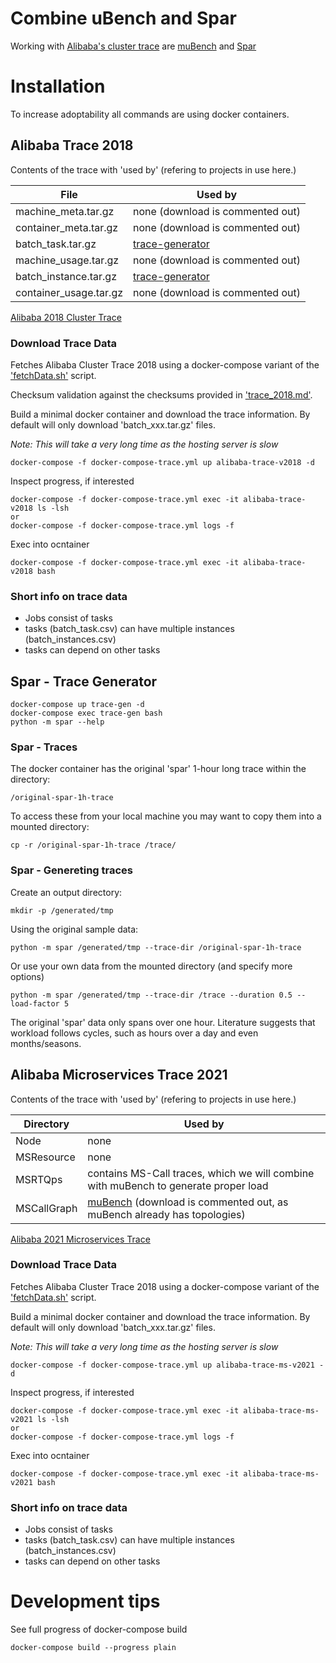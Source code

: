 # Combine uBench and Spar

Working with [Alibaba's cluster trace](https://github.com/alibaba/clusterdata/tree/7358bbaf40778d4bd0464a64a430812088b7b74e)
are [muBench](https://github.com/H3rby7/muBench)
and [Spar](https://github.com/H3rby7/trace-generator)

# Installation

To increase adoptability all commands are using docker containers.

## Alibaba Trace 2018

Contents of the trace with 'used by' (refering to projects in use here.)

File | Used by
--- | ---
machine_meta.tar.gz     | none (download is commented out)
container_meta.tar.gz   | none (download is commented out)
batch_task.tar.gz       | [trace-generator](./trace-generator/)
machine_usage.tar.gz    | none (download is commented out)
batch_instance.tar.gz   | [trace-generator](./trace-generator/)
container_usage.tar.gz  | none (download is commented out)

[Alibaba 2018 Cluster Trace](https://github.com/alibaba/clusterdata/blob/7358bbaf40778d4bd0464a64a430812088b7b74e/cluster-trace-v2018/trace_2018.md)

### Download Trace Data

Fetches Alibaba Cluster Trace 2018 using a docker-compose variant of the
['fetchData.sh'](https://github.com/alibaba/clusterdata/blob/7358bbaf40778d4bd0464a64a430812088b7b74e/cluster-trace-v2018/fetchData.sh)
script.

Checksum validation against the checksums provided in 
['trace_2018.md'](https://github.com/alibaba/clusterdata/blob/7358bbaf40778d4bd0464a64a430812088b7b74e/cluster-trace-v2018/trace_2018.md).

Build a minimal docker container and download the trace information.
By default will only download 'batch_xxx.tar.gz' files.

*Note: This will take a very long time as the hosting server is slow*

    docker-compose -f docker-compose-trace.yml up alibaba-trace-v2018 -d

Inspect progress, if interested

    docker-compose -f docker-compose-trace.yml exec -it alibaba-trace-v2018 ls -lsh
    or
    docker-compose -f docker-compose-trace.yml logs -f

Exec into ocntainer

    docker-compose -f docker-compose-trace.yml exec -it alibaba-trace-v2018 bash

### Short info on trace data

* Jobs consist of tasks
* tasks (batch_task.csv) can have multiple instances (batch_instances.csv)
* tasks can depend on other tasks

## Spar - Trace Generator

    docker-compose up trace-gen -d
    docker-compose exec trace-gen bash
    python -m spar --help

### Spar - Traces

The docker container has the original 'spar' 1-hour long trace within the directory:

    /original-spar-1h-trace

To access these from your local machine you may want to copy them into a mounted directory:

    cp -r /original-spar-1h-trace /trace/

### Spar - Genereting traces

Create an output directory:

    mkdir -p /generated/tmp

Using the original sample data:

    python -m spar /generated/tmp --trace-dir /original-spar-1h-trace

Or use your own data from the mounted directory (and specify more options)

    python -m spar /generated/tmp --trace-dir /trace --duration 0.5 --load-factor 5

The original 'spar' data only spans over one hour. 
Literature suggests that workload follows cycles, such as hours over a day and even months/seasons.

## Alibaba Microservices Trace 2021

Contents of the trace with 'used by' (refering to projects in use here.)

Directory | Used by
--- | ---
Node            | none
MSResource      | none
MSRTQps         | contains MS-Call traces, which we will combine with muBench to generate proper load
MSCallGraph     | [muBench](./muBench/) (download is commented out, as muBench already has topologies)

[Alibaba 2021 Microservices Trace](https://github.com/alibaba/clusterdata/tree/7358bbaf40778d4bd0464a64a430812088b7b74e/cluster-trace-microservices-v2021)

### Download Trace Data

Fetches Alibaba Cluster Trace 2018 using a docker-compose variant of the
['fetchData.sh'](https://github.com/alibaba/clusterdata/blob/7358bbaf40778d4bd0464a64a430812088b7b74e/cluster-trace-microservices-v2021/fetchData.sh)
script.

Build a minimal docker container and download the trace information.
By default will only download 'batch_xxx.tar.gz' files.

*Note: This will take a very long time as the hosting server is slow*

    docker-compose -f docker-compose-trace.yml up alibaba-trace-ms-v2021 -d

Inspect progress, if interested

    docker-compose -f docker-compose-trace.yml exec -it alibaba-trace-ms-v2021 ls -lsh
    or
    docker-compose -f docker-compose-trace.yml logs -f

Exec into ocntainer

    docker-compose -f docker-compose-trace.yml exec -it alibaba-trace-ms-v2021 bash

### Short info on trace data

* Jobs consist of tasks
* tasks (batch_task.csv) can have multiple instances (batch_instances.csv)
* tasks can depend on other tasks

# Development tips

See full progress of docker-compose build

    docker-compose build --progress plain

